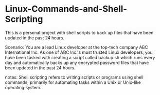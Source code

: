 # Linux-Commands-and-Shell-Scripting
This is a personal project with shell scripts to back up files that have been updated in the past 24 hours.


Scenario:
You are a lead Linux developer at the top-tech company ABC International Inc. As one of ABC Inc.'s most trusted Linux developers, you have been tasked with creating a script called backup.sh which runs every day and automatically backs up any encrypted password files that have been updated in the past 24 hours.


notes: Shell scripting refers to writing scripts or programs using shell commands, primarily for automating tasks within a Unix or Unix-like operating system.
